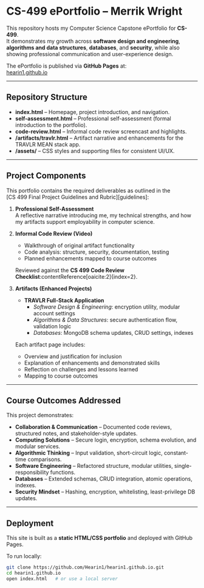 # CS-499 ePortfolio – Merrik Wright

This repository hosts my Computer Science Capstone ePortfolio for **CS-499**.  
It demonstrates my growth across **software design and engineering**, **algorithms and data structures**, **databases**, and **security**, while also showing professional communication and user-experience design.

The ePortfolio is published via **GitHub Pages** at:  
  [hearin1.github.io](https://hearin1.github.io/)

---

## Repository Structure

- **index.html** – Homepage, project introduction, and navigation.
- **self-assessment.html** – Professional self-assessment (formal introduction to the portfolio).
- **code-review.html** – Informal code review screencast and highlights.
- **/artifacts/travlr.html** – Artifact narrative and enhancements for the TRAVLR MEAN stack app.
- **/assets/** – CSS styles and supporting files for consistent UI/UX.

---

## Project Components

This portfolio contains the required deliverables as outlined in the  
[CS 499 Final Project Guidelines and Rubric][guidelines]:

1. **Professional Self-Assessment**  
   A reflective narrative introducing me, my technical strengths, and how my artifacts support employability in computer science.

2. **Informal Code Review (Video)**  
   - Walkthrough of original artifact functionality  
   - Code analysis: structure, security, documentation, testing  
   - Planned enhancements mapped to course outcomes  

   Reviewed against the **CS 499 Code Review Checklist**:contentReference[oaicite:2]{index=2}.

3. **Artifacts (Enhanced Projects)**  
   - **TRAVLR Full-Stack Application**  
     - *Software Design & Engineering*: encryption utility, modular account settings  
     - *Algorithms & Data Structures*: secure authentication flow, validation logic  
     - *Databases*: MongoDB schema updates, CRUD settings, indexes  

   Each artifact page includes:
   - Overview and justification for inclusion  
   - Explanation of enhancements and demonstrated skills  
   - Reflection on challenges and lessons learned  
   - Mapping to course outcomes  

---

##  Course Outcomes Addressed

This project demonstrates:

- **Collaboration & Communication** – Documented code reviews, structured notes, and stakeholder-style updates.  
- **Computing Solutions** – Secure login, encryption, schema evolution, and modular services.  
- **Algorithmic Thinking** – Input validation, short-circuit logic, constant-time comparisons.  
- **Software Engineering** – Refactored structure, modular utilities, single-responsibility functions.  
- **Databases** – Extended schemas, CRUD integration, atomic operations, indexes.  
- **Security Mindset** – Hashing, encryption, whitelisting, least-privilege DB updates.

---

## Deployment

This site is built as a **static HTML/CSS portfolio** and deployed with GitHub Pages.

To run locally:

```bash
git clone https://github.com/Hearin1/hearin1.github.io.git
cd hearin1.github.io
open index.html   # or use a local server
